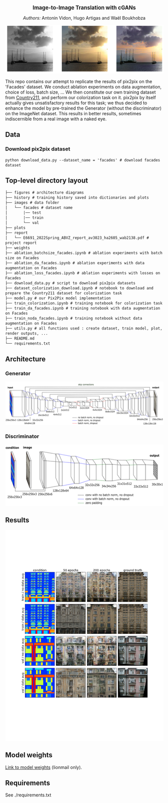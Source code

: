 <p align="center"><big> <b>Image-to-Image Translation with cGANs </b> </big></p>

<p align="center"> <i>Authors:</i> Antonin Vidon, Hugo Artigas and Waël Boukhobza </p>

<p align="center">
  <img src="./figures/preamble.png">
</p>

This repo contains our attempt to replicate the results of pix2pix on the 'Facades' dataset. We conduct ablation experiments on data augmentation, choice of loss, batch size, ... We then constitute our own training dataset from [Country211](https://openaipublic.azureedge.net/clip/data/country211.tgz), and perform our colorization task on it. pix2pix by itself actually gives unsatisfactory results for this task; we thus decided to enhance the model by pre-trained the Generator (without the discriminator) on the ImageNet dataset. This results in better results, sometimes indiscernible from a real image with a naked eye.


## Data

### Download pix2pix dataset

```
python download_data.py --dataset_name = 'facades' # download facades dataset
```

## Top-level directory layout

```./
├── figures # architecture diagrams
├── history # training history saved into dictionaries and plots
├── images # data folder
│   └── facades # dataset name
│       |── test
│       |── train
│       └── val
├── plots
├── report
│   └── E6691_2022Spring_ABVZ_report_av3023_ha2605_wab2138.pdf # project report
├── weights
├── ablation_batchsize_facades.ipynb # ablation experiments with batch size on Facades
├── ablation_da_facades.ipynb # ablation experiments with data augmentation on Facades
├── ablation_loss_facades.ipynb # ablation experiments with losses on Facades
├── download_data.py # script to download pix2pix datasets
├── dataset_colorization_download.ipynb # notebook to download and prepare the Country211 dataset for colorization task
├── model.py # our Pix2Pix model implementation
├── train_colorization.ipynb # training notebook for colorization task
├── train_da_facades.ipynb # training notebook with data augmentation on Facades
├── train_noda_facades.ipynb # training notebook without data augmentation on Facades
├── utils.py # all functions used : create dataset, train model, plot, render outputs, ...
├── README.md
└── requirements.txt
```


## Architecture

### Generator

![generator](./figures/generator.png)

### Discriminator

![discriminator](./figures/discriminator.png)

## Results

![da_no_val](./plots/plot_da_images.png)

## Model weights

[Link to model weights](https://drive.google.com/drive/folders/1x1r_KKVbPvnI8zm7YMAIR6RPV_L4ASt4?usp=sharing) (lionmail only).


## Requirements

See ./requirements.txt
